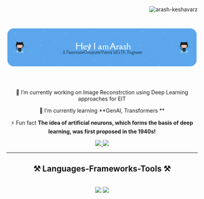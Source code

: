 <p align="right"> <img src="https://komarev.com/ghpvc/?username=arash-keshavarz&label=Profile%20views&color=0e75b6&style=flat" alt="arash-keshavarz" /> </p>
<h1 align="center">
    <img src="./github-header-image.png" />
</h1>

<br/>

<div align="center">
 
 🔭 I’m currently working on Image Reconstrction using Deep Learning approaches for EIT 
 
 🌱 I’m currently learning **GenAI, Transformers **

⚡ Fun fact **The idea of artificial neurons, which forms the basis of deep learning, was first proposed in the 1940s!**

 </div>

<div align="center"> 
  <a href="mailto:arashkeshavarzx@gmail.com">
    <img src="https://img.shields.io/badge/Gmail-333333?style=for-the-badge&logo=gmail&logoColor=red" />
  </a>
  <a href="https://www.linkedin.com/in/arash-keshavarz-096a9b2a6/" target="_blank">
    <img src="https://img.shields.io/badge/LinkedIn-0077B5?style=for-the-badge&logo=linkedin&logoColor=white" target="_blank" />
  </a>

</div>

<hr/>
 
<h2 align="center">⚒️ Languages-Frameworks-Tools ⚒️</h2>
<br/>
<div align="center">
    <img src="https://skillicons.dev/icons?i=Tensorflow,c++,Matlab,css,vscode,github,figma,tailwind,git,r" />
    <img src="https://skillicons.dev/icons?i=python,c++,typescript,express,firebase,mongodb,c,java,nextjs,mysql,flask" /><br>
</div>
